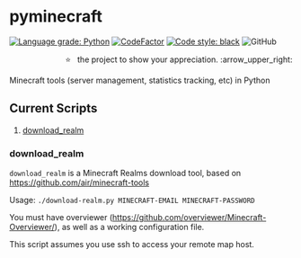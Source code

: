 # pyminecraft

[![Language grade: Python](https://img.shields.io/lgtm/grade/python/g/Paradoxdruid/pyminecraft.svg?logo=lgtm&logoWidth=18)](https://lgtm.com/projects/g/Paradoxdruid/pyminecraft/context:python)  [![CodeFactor](https://www.codefactor.io/repository/github/paradoxdruid/pyminecraft/badge)](https://www.codefactor.io/repository/github/paradoxdruid/pyminecraft) [![Code style: black](https://img.shields.io/badge/code%20style-black-000000.svg)](https://github.com/ambv/black) ![GitHub](https://img.shields.io/github/license/Paradoxdruid/pyminecraft?color=green)

<p align="right">
  ⭐ &nbsp;&nbsp;the project to show your appreciation. :arrow_upper_right:
</p>

Minecraft tools (server management, statistics tracking, etc) in Python

## Current Scripts

1. [download_realm](#download_realm)

### download_realm

`download_realm` is a Minecraft Realms download tool, based on https://github.com/air/minecraft-tools

Usage: `./download-realm.py MINECRAFT-EMAIL MINECRAFT-PASSWORD`


You must have overviewer (https://github.com/overviewer/Minecraft-Overviewer/),
as well as a working configuration file.  

This script assumes you use ssh to access your remote map host.
